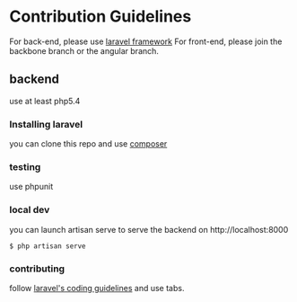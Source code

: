 # Contribution Guidelines

For back-end, please use [laravel framework](http://laravel.com/)
For front-end, please join the backbone branch or the angular branch.

## backend

use at least php5.4

### Installing laravel
you can clone this repo and use [composer](http://laravel.com/docs/installation)

### testing
use phpunit

### local dev

you can launch artisan serve to serve the backend on http://localhost:8000
~~~
$ php artisan serve
~~~

### contributing
follow [laravel's coding guidelines](https://github.com/laravel/framework/blob/master/CONTRIBUTING.md) and use tabs.
